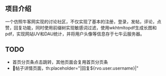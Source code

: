 ## 项目介绍
一个仿照牛客网实现的讨论社区，不仅实现了基本的注册，登录，发帖，评论，点赞，回复功能，同时使用前缀树实现敏感词过滤，使用wkhtmltopdf生成长图和pdf，实现网站UV和DAU统计，并将用户头像等信息存于七牛云服务器。

## TODO
- 首页分页条点击跳转，其他页面会复用首页分页条
- 🚩帖子详情页面，th:placeholder="|回复${rvo.user.username}|"
